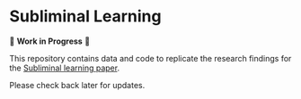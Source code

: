 # Subliminal Learning

🚧 **Work in Progress** 🚧

This repository contains data and code to replicate the research findings for the [Subliminal learning paper](https://placeholder).

Please check back later for updates.
